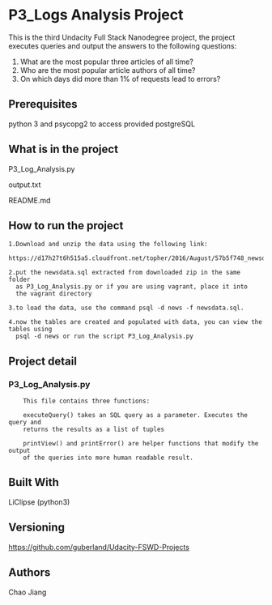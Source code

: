 # P3_Logs Analysis Project

This is the third Undacity Full Stack Nanodegree project, the project 
executes queries and output the answers to the following questions:
1. What are the most popular three articles of all time?
2. Who are the most popular article authors of all time?
3. On which days did more than 1% of requests lead to errors?  

## Prerequisites

python 3 and psycopg2 to access provided postgreSQL

## What is in the project

P3_Log_Analysis.py

output.txt

README.md

## How to run the project

```
1.Download and unzip the data using the following link:
  https://d17h27t6h515a5.cloudfront.net/topher/2016/August/57b5f748_newsdata/newsdata.zip

2.put the newsdata.sql extracted from downloaded zip in the same folder
  as P3_Log_Analysis.py or if you are using vagrant, place it into
  the vagrant directory

3.to load the data, use the command psql -d news -f newsdata.sql.

4.now the tables are created and populated with data, you can view the tables using 
  psql -d news or run the script P3_Log_Analysis.py

```

## Project detail
 
### P3_Log_Analysis.py

```
	This file contains three functions:

	executeQuery() takes an SQL query as a parameter. Executes the query and 
	returns the results as a list of tuples

	printView() and printError() are helper functions that modify the output
	of the queries into more human readable result.

```


## Built With

LiClipse (python3)


## Versioning

https://github.com/guberland/Udacity-FSWD-Projects

## Authors

Chao Jiang

